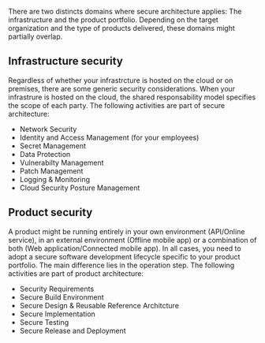 There are two distincts domains where secure architecture applies: The infrastructure and the product portfolio. 
Depending on the target organization and the type of products delivered, these domains might partially overlap.

## Infrastructure security
Regardless of whether your infrastrcture is hosted on the cloud or on premises, there are some generic security considerations. When your infrastrure is hosted on the cloud, the shared responsability model specifies the scope of each party. 
The following activities are part of secure architecture: 
* Network Security
* Identity and Access Management (for your employees)
* Secret Management
* Data Protection
* Vulnerabilty Management
* Patch Management 
* Logging & Monitoring
* Cloud Security Posture Management

## Product security
A product might be running entirely in your own environment (API/Online service), in an external environment (Offline mobile app) or a combination of both (Web application/Connected mobile app). In all cases, you need to adopt a secure software development lifecycle specific to your product portfolio. The main difference lies in the operation step. 
The following activities are part of product architecture: 
* Security Requirements
* Secure Build Environment
* Secure Design & Reusable Reference Architcture
* Secure Implementation 
* Secure Testing 
* Secure Release and Deployment

